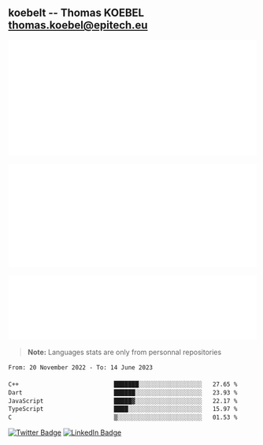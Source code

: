 ## koebelt -- Thomas KOEBEL <thomas.koebel@epitech.eu>

<!-- On github since 2018-->


![Metrics](/metrics.classic.svg)



<!--![Metrics](/metrics.plugin.introduction.repository.svg)-->
![Metrics](/metrics.plugin.isocalendar.svg)



![Metrics](/metrics.plugin.languages.svg)

> **Note:** Languages stats are only from personnal repositories

<!--START_SECTION:waka-->

```txt
From: 20 November 2022 - To: 14 June 2023

C++                           ███████░░░░░░░░░░░░░░░░░░   27.65 %
Dart                          ██████░░░░░░░░░░░░░░░░░░░   23.93 %
JavaScript                    █████▓░░░░░░░░░░░░░░░░░░░   22.17 %
TypeScript                    ████░░░░░░░░░░░░░░░░░░░░░   15.97 %
C                             ▒░░░░░░░░░░░░░░░░░░░░░░░░   01.53 %
```

<!--END_SECTION:waka-->

[![Twitter Badge](https://img.shields.io/badge/Twitter-Profile-informational?style=flat&logo=twitter&logoColor=white&color=1CA2F1)](https://twitter.com/jesuis_roux)
[![LinkedIn Badge](https://img.shields.io/badge/LinkedIn-Profile-informational?style=flat&logo=linkedin&logoColor=white&color=0D76A8)](https://www.linkedin.com/in/koebelt/)
